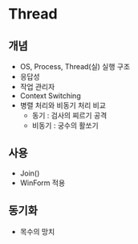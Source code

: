 # Thread
## 개념
- OS, Process, Thread(실) 실행 구조
- 응답성
- 작업 관리자
- Context Switching
- 병렬 처리와 비동기 처리 비교
    - 동기 : 검사의 찌르기 공격
    - 비동기 : 궁수의 활쏘기
## 사용
- Join()
- WinForm 적용
## 동기화
- 목수의 망치